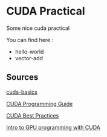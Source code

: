 # CUDA Practical
Some nice cuda practical

You can find here :
* hello-world
* vector-add

## Sources
[cuda-basics](https://www.nvidia.com/docs/IO/116711/sc11-cuda-c-basics.pdf)

[CUDA Programming Guide](https://f058b648-a-62cb3a1a-s-sites.googlegroups.com/site/cudaiap2009/materials-1/extras/online-resources/NVIDIA_CUDA_Programming_Guide_2.1.pdf?attachauth=ANoY7cpBenadHi5qMQjeLhkV8QreM8ys87r0QzvlbfvrhRkL340pmmA4DqFo96NgUWpx5iv9seJKbXBU3QR_JughF4wQ-m9BJnCvm0DcyigFZ9y9teB8TrGTqoczSFjTcK2IJ5HT1LrTLg5wtFWiAj7pfns-DgucsJWhPuzdm_1JqKGYkrd_lSC2lXqfCOY8koeD6hL70Oki8--ME7qW3GmJwM4DiqYQkbw7vIhzAp3qhW3Zg-QLWWzhigOZ7eLAnw0qEX93tIsA_27XrgEEug_MPtyId7Ydlx6eekybFNu6dAPSD47lZsQ%3D&attredirects=1)

[CUDA Best Practices](http://www.metz.supelec.fr/metz/personnel/vialle/course/Mineure-HPC/doc-cuda/CUDA_C_Best_Practices_Guide.pdf)

[Intro to GPU programming with CUDA](https://ulhpc-tutorials.readthedocs.io/en/latest/cuda/)
